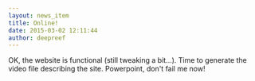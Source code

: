 ```yaml
---
layout: news_item
title: Online!
date: 2015-03-02 12:11:44
author: deepreef
---
```


OK, the website is functional (still tweaking a bit...).  Time to generate the video file describing the site. Powerpoint, don't fail me now!
